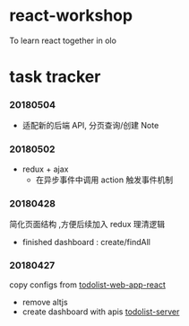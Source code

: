 # react-workshop
To learn react together in olo

# task tracker
### 20180504
* 适配新的后端 API, 分页查询/创建 Note


### 20180502
* redux + ajax
  * 在异步事件中调用 action 触发事件机制


### 20180428
简化页面结构 ,方便后续加入 redux 理清逻辑
* finished dashboard : create/findAll

### 20180427
copy configs from [todolist-web-app-react](https://github.com/Anddd7/todolist-web-app-react)
* remove altjs
* create dashboard with apis [todolist-server](https://github.com/Anddd7/todolist-server)